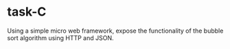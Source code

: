 # task-C
Using a simple micro web framework, expose the functionality of the bubble sort algorithm using HTTP and JSON.
